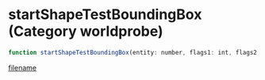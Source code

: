 # startShapeTestBoundingBox (Category worldprobe)

```js
function startShapeTestBoundingBox(entity: number, flags1: int, flags2: int): int
```

[filename](startShapeTestBoundingBox_m.md ':include')